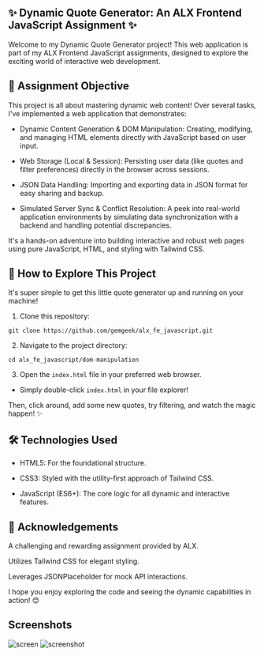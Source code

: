 ## ✨ Dynamic Quote Generator: An ALX Frontend JavaScript Assignment ✨
Welcome to my Dynamic Quote Generator project! This web application is part of my ALX Frontend JavaScript assignments, designed to explore the exciting world of interactive web development.

## 🌟 Assignment Objective
This project is all about mastering dynamic web content! Over several tasks, I've implemented a web application that demonstrates:

- Dynamic Content Generation & DOM Manipulation: Creating, modifying, and managing HTML elements directly with JavaScript based on user input.

- Web Storage (Local & Session): Persisting user data (like quotes and filter preferences) directly in the browser across sessions.

- JSON Data Handling: Importing and exporting data in JSON format for easy sharing and backup.

- Simulated Server Sync & Conflict Resolution: A peek into real-world application environments by simulating data synchronization with a backend and handling potential discrepancies.

It's a hands-on adventure into building interactive and robust web pages using pure JavaScript, HTML, and styling with Tailwind CSS.

## 🚀 How to Explore This Project
It's super simple to get this little quote generator up and running on your machine!

1. Clone this repository:


```git clone https://github.com/gemgeek/alx_fe_javascript.git```

2. Navigate to the project directory:

```cd alx_fe_javascript/dom-manipulation```

3. Open the ```index.html``` file in your preferred web browser.

- Simply double-click ```index.html``` in your file explorer!

Then, click around, add some new quotes, try filtering, and watch the magic happen! ✨

## 🛠️ Technologies Used
-  HTML5: For the foundational structure.

-  CSS3: Styled with the utility-first approach of Tailwind CSS.

-  JavaScript (ES6+): The core logic for all dynamic and interactive features.

## 💖 Acknowledgements
A challenging and rewarding assignment provided by ALX.

Utilizes Tailwind CSS for elegant styling.

Leverages JSONPlaceholder for mock API interactions.

I hope you enjoy exploring the code and seeing the dynamic capabilities in action! 😊

## Screenshots
<img src="https://github.com/gemgeek/gems-digital-journal/blob/main/assets/Dynamic%20Quote%20Generator.png" alt="screen">

<img src="https://github.com/gemgeek/gems-digital-journal/blob/main/assets/DQG.png" alt="screenshot">
